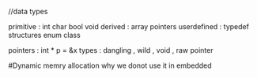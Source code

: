//data types

primitive : int char bool void
derived : array pointers
userdefined : typedef structures enum class


pointers :
int * p = &x 
types : dangling , wild , void , raw pointer

#Dynamic memry allocation
why we donot use it in embedded